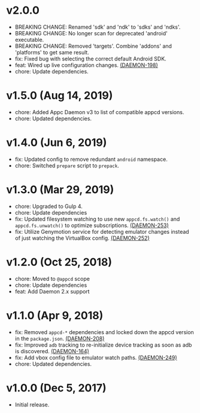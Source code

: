 # v2.0.0

 * BREAKING CHANGE: Renamed 'sdk' and 'ndk' to 'sdks' and 'ndks'.
 * BREAKING CHANGE: No longer scan for deprecated 'android' executable.
 * BREAKING CHANGE: Removed 'targets'. Combine 'addons' and 'platforms' to get same result.
 * fix: Fixed bug with selecting the correct default Android SDK.
 * feat: Wired up live configuration changes.
   [(DAEMON-198)](https://jira.appcelerator.org/browse/DAEMON-198)
 * chore: Update dependencies.

# v1.5.0 (Aug 14, 2019)

 * chore: Added Appc Daemon v3 to list of compatible appcd versions.
 * chore: Updated dependencies.

# v1.4.0 (Jun 6, 2019)

 * fix: Updated config to remove redundant `android` namespace.
 * chore: Switched `prepare` script to `prepack`.

# v1.3.0 (Mar 29, 2019)

 * chore: Upgraded to Gulp 4.
 * chore: Update dependencies
 * fix: Updated filesystem watching to use new `appcd.fs.watch()` and `appcd.fs.unwatch()` to
   optimize subscriptions. [(DAEMON-253)](https://jira.appcelerator.org/browse/DAEMON-253)
 * fix: Utilize Genymotion service for detecting emulator changes instead of just watching the
   VirtualBox config. [(DAEMON-252)](https://jira.appcelerator.org/browse/DAEMON-252)

# v1.2.0 (Oct 25, 2018)

 * chore: Moved to `@appcd` scope
 * chore: Update dependencies
 * feat: Add Daemon 2.x support

# v1.1.0 (Apr 9, 2018)

 * fix: Removed `appcd-*` dependencies and locked down the appcd version in the `package.json`.
   [(DAEMON-208)](https://jira.appcelerator.org/browse/DAEMON-208)
 * fix: Improved `adb` tracking to re-initialize device tracking as soon as adb is discovered.
   [(DAEMON-164)](https://jira.appcelerator.org/browse/DAEMON-164)
 * fix: Add vbox config file to emulator watch paths.
   [(DAEMON-249)](https://jira.appcelerator.org/browse/DAEMON-249)
 * chore: Updated dependencies.

# v1.0.0 (Dec 5, 2017)

 * Initial release.
